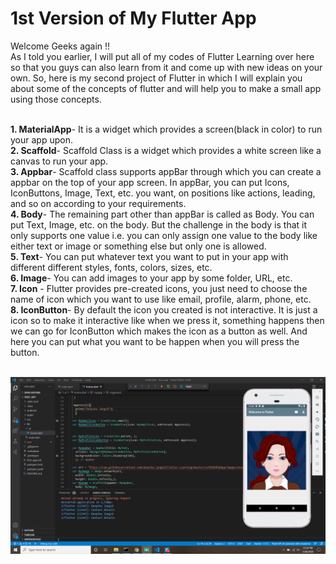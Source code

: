 # 1st Version of My Flutter App
  Welcome Geeks again !! 
  <br>As I told you earlier, I will put all of my codes of Flutter Learning over here so that you guys can also learn from it and come up with new ideas on your own. So, here is         my second project of Flutter in which I will explain you about some of the concepts of flutter and will help you to make a small app using those concepts.  
  
<br><b>1. MaterialApp</b>- It is a widget which provides a screen(black in color) to run your app upon.
<br><b>2. Scaffold</b>- Scaffold Class is a widget which provides a white screen like a canvas to run your app.
<br><b>3. Appbar</b>- Scaffold class supports appBar through which you can create a appbar on the top of your app screen. In appBar, you can put Icons, IconButtons, Image, Text, etc. you want, on positions like actions, leading, and so on according to your requirements.
<br><b>4. Body</b>- The remaining part other than appBar is called as Body. You can put Text, Image, etc. on the body. But the challenge in the body is that it only supports one value i.e. you can only assign one value to the body like either text or image or something else but only one is allowed.
<br><b>5. Text</b>-  You can put whatever text you want to put in your app with different different styles, fonts, colors, sizes, etc.
<br><b>6. Image</b>- You can add images to your app by some folder, URL, etc.
<br><b>7. Icon</b> - Flutter provides pre-created icons, you just need to choose the name of icon which you want to use like email, profile, alarm, phone, etc. 
<br><b>8. IconButton</b>- By default the icon you created is not interactive. It is just a icon so to make it interactive like when we press it, something happens then we can go for IconButton which makes the icon as a button as well. And here you can put what you want to be happen when you will press the button. 


<br> ![](Images/App%20Preview.png)
